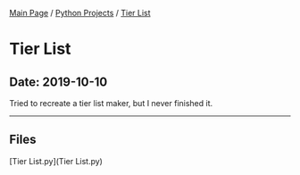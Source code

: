 [Main Page](/) / [Python Projects](/python) / [Tier List](/python/2019-07-26_textgenerator)

# Tier List

## Date: 2019-10-10

Tried to recreate a tier list maker, but I never finished it.

-----

## Files

[Tier List.py](Tier List.py)
